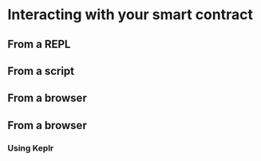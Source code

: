 # Interacting with your smart contract

## From a REPL

## From a script

## From a browser

## From a browser

### Using Keplr

